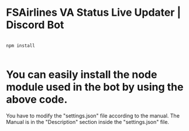 FSAirlines VA Status Live Updater | Discord Bot
=============
<pre>
<code>
npm install
</code>
</pre>
You can easily install the node module used in the bot by using the above code.
=============
You have to modify the "settings.json" file according to the manual.
The Manual is in the "Description" section inside the "settings.json" file.
